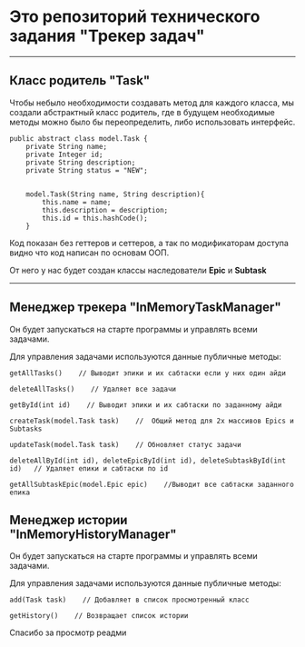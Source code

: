 # Это репозиторий технического задания "Трекер задач"

---
## Класс родитель "Task"
Чтобы небыло необходимости создавать метод для каждого класса, мы создали абстрактный класс родитель, где в будущем
необходимые методы можно было бы переопределить, либо использовать интерфейс.
```
public abstract class model.Task {
    private String name;
    private Integer id;
    private String description;
    private String status = "NEW";


    model.Task(String name, String description){
        this.name = name;
        this.description = description;
        this.id = this.hashCode();
    }
```
Код показан без геттеров и сеттеров, а так по модификаторам доступа видно что код написан по основам ООП.

От него у нас будет создан классы наследователи __Epic__ и __Subtask__

---
## Менеджер трекера "InMemoryTaskManager"
Он будет запускаться на старте программы и управлять всеми задачами.

Для управления задачами используются данные публичные методы:
```
getAllTasks()    // Выводит эпики и их сабтаски если у них один айди

deleteAllTasks()    // Удаляет все задачи

getById(int id)    // Выводит эпики и их сабтаски по заданному айди

createTask(model.Task task)    //  Общий метод для 2х массивов Epics и Subtasks

updateTask(model.Task task)    // Обновляет статус задачи

deleteAllById(int id), deleteEpicById(int id), deleteSubtaskById(int id)   // Удаляет епики и сабтаски по id

getAllSubtaskEpic(model.Epic epic)    //Выводит все сабтаски заданного епика
```
## Менеджер истории "InMemoryHistoryManager"
Он будет запускаться на старте программы и управлять всеми задачами.

Для управления задачами используются данные публичные методы:
```
add(Task task)    // Добавляет в список просмотренный класс

getHistory()    // Возвращает список истории 

```
Спасибо за просмотр реадми
